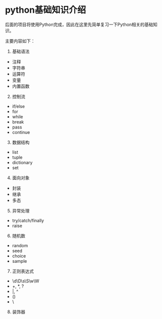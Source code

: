 # python基础知识介绍

后面的项目将使用Python完成，因此在这里先简单复习一下Python相关的基础知识。

主要内容如下：

1. 基础语法
- 注释
- 字符串
- 运算符
- 变量
- 内置函数

2. 控制流
- if/else
- for
- while
- break
- pass
- continue 

3. 数据结构
- list
- tuple
- dictionary
- set

4. 面向对象
- 封装
- 继承
- 多态

5. 异常处理
- try/catch/finally
- raise

6. 随机数
- random
- seed
- choice
- sample

7. 正则表达式
- \d\D\s\S\w\W
- +, \*, ?
- |, ^
- ()
- \\

8. 装饰器
